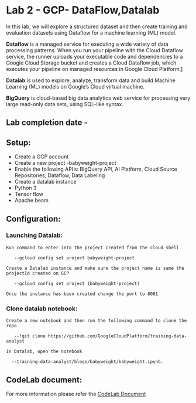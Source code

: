 # Lab 2 - GCP- DataFlow,Datalab

In this lab, we will explore a structured dataset and then create training and evaluation datasets using Dataflow for a machine learning (ML) model.

__Dataflow__ is a managed service for executing a wide variety of data processing patterns. When you run your pipeline with the Cloud Dataflow service, the runner uploads your executable code and dependencies to a Google Cloud Storage bucket and creates a Cloud Dataflow job, which executes your pipeline on managed resources in Google Cloud Platform.[1](https://medium.com/google-cloud/basic-streaming-data-enrichment-on-google-cloud-with-dataflow-sql-a7684353119c)

__Datalab__ is used to explore, analyze, transform data and build Machine Learning (ML) models on Google’s Cloud virtual machine. 

__BigQuery__ is cloud-based big data analytics web service for processing very large read-only data sets, using SQL-like syntax.

## Lab completion date - 


## Setup:

   * Create a GCP account
   * Create a new project -babyweight-project
   * Enable the following API’s: BigQuery API, AI Platform, Cloud Source Repositories, Dataflow, Data Labeling
   * Create a datalab instance 
   * Python 3 
   * Tensor flow 
   * Apache beam


## Configuration:

### Launching Datalab:

    Run command to enter into the project created from the cloud shell
   ```
      --gcloud config set project babyweight-project
   ```
    Create a Datalab instance and make sure the project name is same the projectId created on GCP
   ```
      --gcloud config set project (babyweight-project)
   ```
    Once the instance has been created change the port to 8081
 
### Clone datalab notebook:

    Create a new notebook and then run the following command to clone the repo 
  ```
     --!git clone https://github.com/GoogleCloudPlatform/training-data-analyst
  ```
    In Datalab, open the notebook 
   ```
     --training-data-analyst/blogs/babyweight/babyweight.ipynb.
   ```

## CodeLab document:

For more information please refer the [CodeLab Document](https://codelabs-preview.appspot.com/?file_id=1U5hDAUHTgloic_77oFvMeox299I9D2zWlN0fZhhgvIo#0 "CodeLab Document")
 

